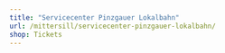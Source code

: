 ```yaml
---
title: "Servicecenter Pinzgauer Lokalbahn"
url: /mittersill/servicecenter-pinzgauer-lokalbahn/
shop: Tickets
---
```

